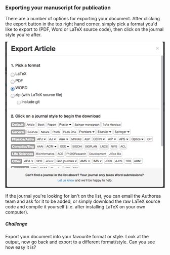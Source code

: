 ### Exporting your manuscript for publication

There are a number of options for exporting your document. After clicking the export button in the top right hand corner, simply pick a format you'd like to export to (PDF, Word or LaTeX source code), then click on the journal style you're after.

![export](../images/export.png)

If the journal you're looking for isn't on the list, you can email the Authorea team and ask for it to be added, or simply download the raw LaTeX source code and compile it yourself (i.e. after installing LaTeX on your own computer).


##### Challenge 

Export your document into your favourite format or style. Look at the output, now go back and export to a different 
format/style. Can you see how easy it is?
